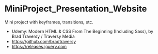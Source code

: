 # MiniProject_Presentation_Website
Mini project with keyframes, transitions, etc.


- Udemy: Modern HTML & CSS From The Beginning (Including Sass), by Brad Traversy / Traversy Media
- https://github.com/bradtraversy
- https://releases.jquery.com
